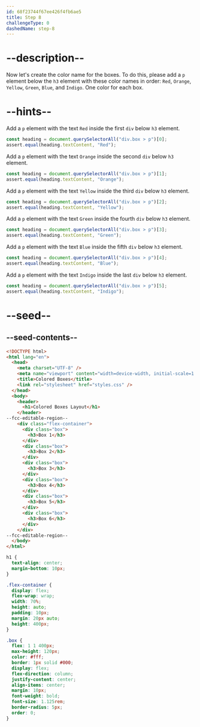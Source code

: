 ```yaml
---
id: 68f23744f67ee426f4fb6ae5
title: Step 8
challengeType: 0
dashedName: step-8
---
```


# --description--

Now let's create the color name for the boxes. To do this, please add a `p` element below the `h3` element with these color names in order: `Red`, `Orange`, `Yellow`, `Green`, `Blue`, and `Indigo`. One color for each box.

# --hints--

Add a `p` element with the text `Red` inside the first `div` below `h3` element.

```js
const heading = document.querySelectorAll("div.box > p")[0];
assert.equal(heading.textContent, "Red");
```

Add a `p` element with the text `Orange` inside the second `div` below `h3` element.

```js
const heading = document.querySelectorAll("div.box > p")[1];
assert.equal(heading.textContent, "Orange");
```

Add a `p` element with the text `Yellow` inside the third `div` below `h3` element.

```js
const heading = document.querySelectorAll("div.box > p")[2];
assert.equal(heading.textContent, "Yellow");
```

Add a `p` element with the text `Green` inside the fourth `div` below `h3` element.

```js
const heading = document.querySelectorAll("div.box > p")[3];
assert.equal(heading.textContent, "Green");
```

Add a `p` element with the text `Blue` inside the fifth `div` below `h3` element.

```js
const heading = document.querySelectorAll("div.box > p")[4];
assert.equal(heading.textContent, "Blue");
```

Add a `p` element with the text `Indigo` inside the last `div` below `h3` element.

```js
const heading = document.querySelectorAll("div.box > p")[5];
assert.equal(heading.textContent, "Indigo");
```

# --seed--

## --seed-contents--

```html
<!DOCTYPE html>
<html lang="en">
  <head>
    <meta charset="UTF-8" />
    <meta name="viewport" content="width=device-width, initial-scale=1.0" />
    <title>Colored Boxes</title>
    <link rel="stylesheet" href="styles.css" />
  </head>
  <body>
    <header>
      <h1>Colored Boxes Layout</h1>
    </header>
--fcc-editable-region--
    <div class="flex-container">
      <div class="box">
        <h3>Box 1</h3>
      </div>
      <div class="box">
        <h3>Box 2</h3>
      </div>
      <div class="box">
        <h3>Box 3</h3>
      </div>
      <div class="box">
        <h3>Box 4</h3>
      </div>
      <div class="box">
        <h3>Box 5</h3>
      </div>
      <div class="box">
        <h3>Box 6</h3>
      </div>
    </div>
--fcc-editable-region--
  </body>
</html>
```

```css
h1 {
  text-align: center;
  margin-bottom: 10px;
}

.flex-container {
  display: flex;
  flex-wrap: wrap;
  width: 70%;
  height: auto;
  padding: 10px;
  margin: 20px auto;
  height: 400px;
}

.box {
  flex: 1 1 400px;
  max-height: 120px;
  color: #fff;
  border: 1px solid #000;
  display: flex;
  flex-direction: column;
  justify-content: center;
  align-items: center;
  margin: 10px;
  font-weight: bold;
  font-size: 1.125rem;
  border-radius: 5px;
  order: 0;
}
```
